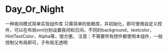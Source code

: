 # Day_Or_Night
一种夜间模式简单实现组件库
只需简单的依赖库，并初始化，即可使用自定义控件，可以在布局xml分别设置夜间和日间，不同的background，textcolor，
HintTextColor，Alpha等，很方便。
注意：不需要所有控件都使用本组件，一般控制父布局即可，子布局无透明
